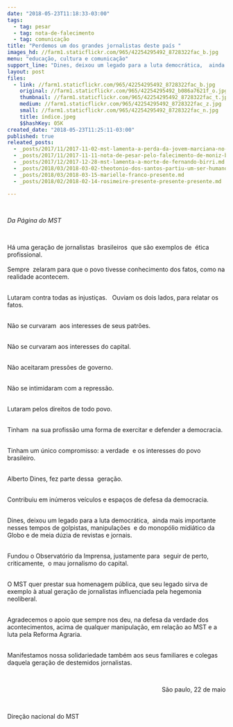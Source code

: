 ```yaml
---
date: "2018-05-23T11:18:33-03:00"
tags:
  - tag: pesar
  - tag: nota-de-falecimento
  - tag: comunicação
title: "Perdemos um dos grandes jornalistas deste país "
images_hd: //farm1.staticflickr.com/965/42254295492_8728322fac_b.jpg
menu: "educação, cultura e comunicação"
support_line: "Dines, deixou um legado para a luta democrática,  ainda mais importante nesses tempos de golpistas, manipulações  e do monopólio midiático"
layout: post
files:
  - link: //farm1.staticflickr.com/965/42254295492_8728322fac_b.jpg
    original: //farm1.staticflickr.com/965/42254295492_b086a7621f_o.jpg
    thumbnail: //farm1.staticflickr.com/965/42254295492_8728322fac_t.jpg
    medium: //farm1.staticflickr.com/965/42254295492_8728322fac_z.jpg
    small: //farm1.staticflickr.com/965/42254295492_8728322fac_n.jpg
    title: índice.jpeg
    $$hashKey: 05K
created_date: "2018-05-23T11:25:11-03:00"
published: true
releated_posts:
  - _posts/2017/11/2017-11-02-mst-lamenta-a-perda-da-jovem-marciana-no-interior-de-alagoas.md
  - _posts/2017/11/2017-11-11-nota-de-pesar-pelo-falecimento-de-moniz-bandeira.md
  - _posts/2017/12/2017-12-28-mst-lamenta-a-morte-de-fernando-birri.md
  - _posts/2018/03/2018-03-02-theotonio-dos-santos-partiu-um-ser-humano-e-intelectual-transcendente.md
  - _posts/2018/03/2018-03-15-marielle-franco-presente.md
  - _posts/2018/02/2018-02-14-rosimeire-presente-presente-presente.md

---
```

<p>&nbsp;</p>

<p><em>Da P&aacute;gina do MST </em></p>

<p>&nbsp;</p>

<p>H&aacute; uma gera&ccedil;&atilde;o de jornalistas&nbsp; brasileiros&nbsp; que s&atilde;o exemplos de&nbsp; &eacute;tica profissional.<br />
<br />
Sempre&nbsp; zelaram para que o povo tivesse conhecimento dos fatos, como na realidade acontecem.&nbsp;&nbsp;</p>

<p><br />
Lutaram contra todas as injusti&ccedil;as.&nbsp;&nbsp; Ouviam os dois lados, para relatar os fatos.</p>

<p><br />
N&atilde;o se curvaram &nbsp;aos interesses de seus patr&otilde;es.</p>

<p><br />
N&atilde;o se curvaram aos interesses do capital.</p>

<p><br />
N&atilde;o aceitaram press&otilde;es de governo.</p>

<p><br />
N&atilde;o se intimidaram com a repress&atilde;o.</p>

<p><br />
Lutaram pelos direitos de todo povo.</p>

<p><br />
Tinham&nbsp; na sua profiss&atilde;o uma forma de exercitar e defender a democracia.</p>

<p><br />
Tinham um &uacute;nico compromisso: a verdade&nbsp; e os interesses do povo brasileiro.</p>

<p><br />
Alberto Dines, fez parte dessa&nbsp; gera&ccedil;&atilde;o.&nbsp;</p>

<p><br />
Contribuiu em in&uacute;meros ve&iacute;culos e espa&ccedil;os de defesa da democracia.</p>

<p><br />
Dines, deixou um legado para a luta democr&aacute;tica,&nbsp; ainda mais importante nesses tempos de golpistas, manipula&ccedil;&otilde;es &nbsp;e do monop&oacute;lio midi&aacute;tico da Globo e de meia d&uacute;zia de revistas e jornais.</p>

<p><br />
Fundou o Observat&oacute;rio da Imprensa, justamente para&nbsp; seguir de perto, criticamente,&nbsp; o mau jornalismo do capital.</p>

<p><br />
O MST quer prestar sua homenagem p&uacute;blica, que seu legado sirva de exemplo &agrave; atual gera&ccedil;&atilde;o de jornalistas influenciada pela hegemonia neoliberal.</p>

<p><br />
Agradecemos o apoio que sempre nos deu, na defesa da verdade dos acontecimentos, acima de qualquer manipula&ccedil;&atilde;o, em rela&ccedil;&atilde;o ao MST e a luta pela Reforma Agraria.</p>

<p><br />
Manifestamos nossa solidariedade tamb&eacute;m aos seus familiares e colegas daquela gera&ccedil;&atilde;o de destemidos jornalistas.</p>

<p>&nbsp;</p>

<p style="text-align: right;">S&atilde;o paulo, 22 de maio</p>

<p>&nbsp;</p>

<p>Dire&ccedil;&atilde;o nacional do MST</p>
